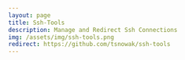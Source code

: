```yaml
---
layout: page
title: Ssh-Tools
description: Manage and Redirect Ssh Connections
img: /assets/img/ssh-tools.png
redirect: https://github.com/tsnowak/ssh-tools
---
```


